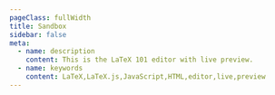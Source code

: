 ```yaml
---
pageClass: fullWidth
title: Sandbox
sidebar: false
meta:
  - name: description
    content: This is the LaTeX 101 editor with live preview.
  - name: keywords
    content: LaTeX,LaTeX.js,JavaScript,HTML,editor,live,preview
---
```


<ClientOnly>
  <LtxPlayground />
</ClientOnly>
